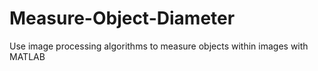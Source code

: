 # Measure-Object-Diameter
Use image processing algorithms to measure objects within images with MATLAB
